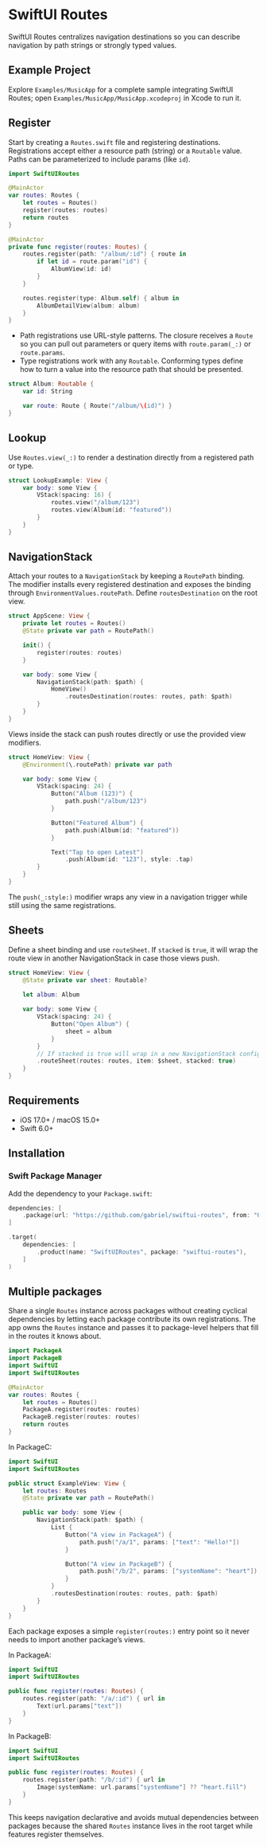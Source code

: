 # SwiftUI Routes

SwiftUI Routes centralizes navigation destinations so you can describe navigation by path strings or strongly typed values.

## Example Project

Explore `Examples/MusicApp` for a complete sample integrating SwiftUI Routes; open `Examples/MusicApp/MusicApp.xcodeproj` in Xcode to run it.

## Register

Start by creating a `Routes.swift` file and registering destinations. Registrations accept either a resource path (string) or a `Routable` value. Paths can be parameterized to include params (like `id`).

```swift
import SwiftUIRoutes

@MainActor
var routes: Routes {
    let routes = Routes()
    register(routes: routes)
    return routes
}

@MainActor
private func register(routes: Routes) {
    routes.register(path: "/album/:id") { route in
        if let id = route.param("id") {
            AlbumView(id: id)
        }
    }

    routes.register(type: Album.self) { album in
        AlbumDetailView(album: album)
    }
}
```

- Path registrations use URL-style patterns. The closure receives a `Route` so you can pull out parameters or query items with `route.param(_:)` or `route.params`.
- Type registrations work with any `Routable`. Conforming types define how to turn a value into the resource path that should be presented.

```swift
struct Album: Routable {
    var id: String

    var route: Route { Route("/album/\(id)") }
}
```

## Lookup

Use `Routes.view(_:)` to render a destination directly from a registered path or type.

```swift
struct LookupExample: View {
    var body: some View {
        VStack(spacing: 16) {
            routes.view("/album/123")
            routes.view(Album(id: "featured"))
        }
    }
}
```

## NavigationStack

Attach your routes to a `NavigationStack` by keeping a `RoutePath` binding. The modifier installs every registered destination and exposes the binding through `EnvironmentValues.routePath`. Define `routesDestination` on the root view.

```swift
struct AppScene: View {
    private let routes = Routes()
    @State private var path = RoutePath()

    init() {
        register(routes: routes)
    }

    var body: some View {
        NavigationStack(path: $path) {
            HomeView()
                .routesDestination(routes: routes, path: $path)
        }
    }    
}
```

Views inside the stack can push routes directly or use the provided view modifiers.

```swift
struct HomeView: View {
    @Environment(\.routePath) private var path

    var body: some View {
        VStack(spacing: 24) {
            Button("Album (123)") {
                path.push("/album/123")
            }

            Button("Featured Album") {
                path.push(Album(id: "featured"))
            }

            Text("Tap to open Latest")
                .push(Album(id: "123"), style: .tap)
        }
    }
}
```

The `push(_:style:)` modifier wraps any view in a navigation trigger while still using the same registrations.

## Sheets

Define a sheet binding and use `routeSheet`. If `stacked` is `true`, it will wrap the route view in another NavigationStack in case those views push.

```swift
struct HomeView: View {
    @State private var sheet: Routable?
    
    let album: Album

    var body: some View {
        VStack(spacing: 24) {
            Button("Open Album") {
                sheet = album
            }
        }
        // If stacked is true will wrap in a new NavigationStack configured with these routes
        .routeSheet(routes: routes, item: $sheet, stacked: true) 
    }
}
```

## Requirements

- iOS 17.0+ / macOS 15.0+
- Swift 6.0+

## Installation

### Swift Package Manager

Add the dependency to your `Package.swift`:

```swift
dependencies: [
    .package(url: "https://github.com/gabriel/swiftui-routes", from: "0.2.1")
]

.target(
    dependencies: [
        .product(name: "SwiftUIRoutes", package: "swiftui-routes"),
    ]
)
```

## Multiple packages

Share a single `Routes` instance across packages without creating cyclical dependencies by letting each package contribute its own registrations. The app owns the `Routes` instance and passes it to package-level helpers that fill in the routes it knows about.

```swift
import PackageA
import PackageB
import SwiftUI
import SwiftUIRoutes

@MainActor
var routes: Routes {
    let routes = Routes()
    PackageA.register(routes: routes)
    PackageB.register(routes: routes)
    return routes
}
```

In PackageC:

```swift
import SwiftUI
import SwiftUIRoutes

public struct ExampleView: View {
    let routes: Routes
    @State private var path = RoutePath()

    public var body: some View {
        NavigationStack(path: $path) {
            List {
                Button("A view in PackageA") {
                    path.push("/a/1", params: ["text": "Hello!"])
                }

                Button("A view in PackageB") {
                    path.push("/b/2", params: ["systemName": "heart"])
                }
            }
            .routesDestination(routes: routes, path: $path)
        }
    }
}
```

Each package exposes a simple `register(routes:)` entry point so it never needs to import another package’s views.

In PackageA:

```swift
import SwiftUI
import SwiftUIRoutes

public func register(routes: Routes) {
    routes.register(path: "/a/:id") { url in
        Text(url.params["text"])
    }
}
```

In PackageB:

```swift
import SwiftUI
import SwiftUIRoutes

public func register(routes: Routes) {
    routes.register(path: "/b/:id") { url in
        Image(systemName: url.params["systemName"] ?? "heart.fill")
    }
}
```

This keeps navigation declarative and avoids mutual dependencies between packages because the shared `Routes` instance lives in the root target while features register themselves.
